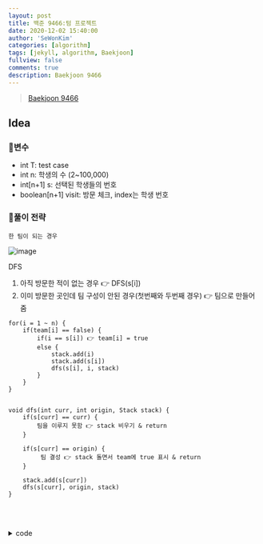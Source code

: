 ```yaml
---
layout: post
title: 백준 9466:텀 프로젝트
date: 2020-12-02 15:40:00
author: 'SeWonKim'
categories: [algorithm]
tags: [jekyll, algorithm, Baekjoon]
fullview: false
comments: true
description: Baekjoon 9466
---
```


> [Baekjoon 9466](https://www.acmicpc.net/problem/9466)

## Idea

### 🥚변수

- int T: test case 
- int n: 학생의 수 (2~100,000)
- int[n+1] s: 선택된 학생들의 번호 
- boolean[n+1] visit: 방문 체크, index는 학생 번호

### 🍳풀이 전략


`한 팀이 되는 경우`

![image](https://user-images.githubusercontent.com/30452963/102320427-9cfc0e80-3fbf-11eb-8bc4-2ab011ad5627.png)

DFS 

1. 아직 방문한 적이 없는 경우 👉 DFS(s[i])
2. 이미 방문한 곳인데 팀 구성이 안된 경우(첫번째와 두번째 경우) 👉 팀으로 만들어 줌


```
for(i = 1 ~ n) {
    if(team[i] == false) {
        if(i == s[i]) 👉 team[i] = true
        else {
            stack.add(i)
            stack.add(s[i])
            dfs(s[i], i, stack)
        }
    }
}


void dfs(int curr, int origin, Stack stack) {
    if(s[curr] == curr) {
        팀을 이루지 못함 👉 stack 비우기 & return
    }

    if(s[curr] == origin) {
         팀 결성 👉 stack 돌면서 team에 true 표시 & return
    }

    stack.add(s[curr])
    dfs(s[curr], origin, stack)
}
```

&nbsp;  
&nbsp;


<details>
<summary>code</summary>
<div markdown="1">

```java
import java.io.BufferedReader;
import java.io.InputStreamReader;
import java.util.StringTokenizer;

public class Main {

	static int count;
	static int[] s;
	static boolean[] team, visit;
	public static void main(String[] args) throws Exception {
		BufferedReader br = new BufferedReader(new InputStreamReader(System.in));
		int T = Integer.parseInt(br.readLine());
		for (int i = 0; i < T; i++) {
			int n = Integer.parseInt(br.readLine());
			s = new int[n+1];
			team = new boolean[n+1];
			visit = new boolean[n+1];
			StringTokenizer st = new StringTokenizer(br.readLine(), " ");
			for (int j = 1; j <= n; j++) {
				s[j] = Integer.parseInt(st.nextToken());
			}	
			
            count = 0;
			for (int j = 1; j <= n; j++) {
				if(!visit[j])	dfs(j);				
			}
			
			System.out.println(n - count);
		}
	}


	private static void dfs(int curr) {
		
		visit[curr] = true;
		int next = s[curr];
		
		if(!visit[next])	dfs(next);
		if(visit[next] && !team[next])	{
			count++;
			for(int i=next; i != curr; i = s[i]) {
				count++;
			}
		}

		team[curr] = true;
	}
}

```

</div>
</details>

&nbsp;  
&nbsp;
